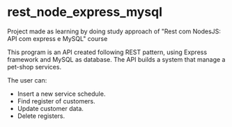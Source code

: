 # rest_node_express_mysql
Project made as learning by doing study approach of "Rest com NodesJS: API com express e MySQL" course

This program is an API created following REST pattern, using Express framework and MySQL as database. The API builds a system that manage a pet-shop services.

The user can: 

- Insert a new service schedule. 
- Find register of customers. 
- Update customer data.
- Delete registers. 
